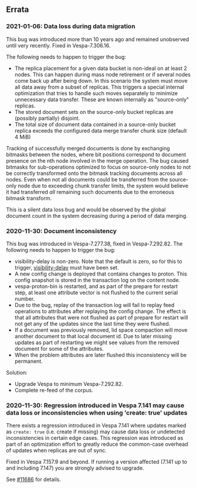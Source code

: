 <!-- Copyright verizon Media. Licensed under the terms of the Apache 2.0 license. See LICENSE in the project root. -->

## Errata

### 2021-01-06: Data loss during data migration
This bug was introduced more than 10 years ago and remained unobserved until very recently. Fixed in Vespa-7.306.16.

The following needs to happen to trigger the bug:

* The replica placement for a given data bucket is non-ideal on at least 2 nodes.
  This can happen during mass node retirement or if several nodes come back up after being down.
  In this scenario the system must move all data away from a subset of replicas. This triggers
  a special internal optimization that tries to handle such moves separately to
  minimize unnecessary data transfer. These are known internally as "source-only" replicas.
* The stored document sets on the source-only bucket replicas are (possibly partially) disjoint.
* The total size of document data contained in a source-only bucket replica exceeds the configured
  data merge transfer chunk size (default 4 MiB)

Tracking of successfully merged documents is done by exchanging bitmasks between the nodes, where bit positions
correspond to document presence on the nth node involved in the merge operation.
The bug caused bitmasks for sub-operations optimized to focus on source-only nodes to not be correctly transformed
onto the bitmask tracking documents across all nodes.
Even when not all documents could be transferred from the source-only node due to exceeding chunk transfer limits,
the system would believe it had transferred _all_ remaining such documents due to the erroneous bitmask transform.

This is a silent data loss bug and would be observed by the global document count in the system decreasing
during a period of data merging.

### 2020-11-30: Document inconsistency
This bug was introduced in Vespa-7.277.38, fixed in Vespa-7.292.82.
The following needs to happen to trigger the bug:

* visibility-delay is non-zero. Note that the default is zero, so for this to trigger,
  [visibility-delay](https://docs.vespa.ai/en/reference/services-content.html#visibility-delay)
  must have been set.
* A new config change is deployed that contains changes to proton.
  This config snapshot is stored in the transaction log on the content node.
* vespa-proton-bin is restarted, and as part of the prepare for restart step,
  at least one attribute vector is not flushed to the current serial number.
* Due to the bug, replay of the transaction log will fail to replay feed operations to attributes after replaying the config change.
  The effect is that all attributes that were not flushed as part of prepare for restart
  will not get any of the updates since the last time they were flushed.
* If a document was previously removed, lid space compaction will move another document to that local document id.
  Due to later missing updates as part of restarting we might see values from the removed document for some of the attributes.
* When the problem attributes are later flushed this inconsistency will be permanent.

Solution:
* Upgrade Vespa to minimum Vespa-7.292.82.
* Complete re-feed of the corpus.



### 2020-11-30: Regression introduced in Vespa 7.141 may cause data loss or inconsistencies when using 'create: true' updates
There exists a regression introduced in Vespa 7.141 where updates marked as `create: true` (i.e. create if missing)
may cause data loss or undetected inconsistencies in certain edge cases.
This regression was introduced as part of an optimization effort to greatly reduce the common-case overhead of updates
when replicas are out of sync.

Fixed in Vespa 7.157.9 and beyond.
If running a version affected (7.141 up to and including 7.147) you are strongly advised to upgrade.

See [#11686](https://github.com/vespa-engine/vespa/issues/11686) for details.
